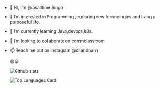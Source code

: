 - 👋 Hi, I’m @jasalltime Singh
- 👀 I’m interested in Programming ,exploring new technologies and living a purposeful life.
- 🌱 I’m currently learning Java,devops,k8s.
- 💞️ I’m looking to collaborate on commclassroom
- 📫 Reach me out on instagram @dhandhanh

  😄😀
  
  ![Github stats](https://github-readme-stats.vercel.app/api?username=jasalltime&theme=highcontrast&show_icons=true&count_private=true&title_color=41fca3)
  
  ![Top Languages Card](https://github-readme-stats.vercel.app/api/top-langs/?username=jasalltime)



